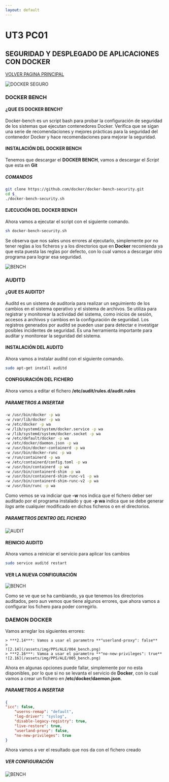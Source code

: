 ```yaml
---
layout: default
---
```

<!-- https://marcusrojaspacheco.github.io/CIBERSEGUIRDAD_22-23/EJERCICIOS_PYTHON.html -->
# UT3 PC01
## SEGURIDAD Y DESPLEGADO DE APLICACIONES CON DOCKER
[VOLVER PAGINA PRINCIPAL](./)

![DOCKER SEGURO](https://www.mend.io/wp-content/media/2021/04/aHViPTcyNTE0JmNtZD1pdGVtZWRpdG9yaW1hZ2UmZmlsZW5hbWU9aXRlbWVkaXRvcmltYWdlXzVjY2FiZmI4M2ExODEuanBnJnZlcnNpb249MDAwMCZzaWc9MDNkOGM4MGIzMzU3MGQwZmI1MjY3NTI1ZGNhNDMxYzI.jpeg)

### DOCKER BENCH

#### ¿QUE ES DOCKER BENCH?
Docker-bench es un script bash para probar la configuración de seguridad de los sistemas que ejecutan contenedores Docker. Verifica que se sigan una serie de recomendaciones y mejores prácticas para la seguridad del contenedor Docker y hace recomendaciones para mejorar la seguridad.

#### INSTALACIÓN DEL DOCKER BENCH
Tenemos que descargar el **DOCKER BENCH**, vamos a descargar el *Script* que esta en **Git**

##### COMANDOS

```bash
git clone https://github.com/docker/docker-bench-security.git
cd $_
./docker-bench-security.sh
```

#### EJECUCIÓN DEL DOCKER BENCH
Ahora vamos a ejecutar el script con el siguiente comando.

```bash
sh docker-bench-security.sh
```
Se observa que nos sales unos errores al ejecutarlo, simplemente por no tener reglas a los ficheros y a los directorios que en **Docker** recomienda ya que esta puesta las reglas por defecto, con lo cual vamos a descargar otro programa para lograr esa seguridad.

![BENCH](/assets/img/PPS/ALE/001_bench.png)

### AUDITD

#### ¿QUE ES AUDITD?
Auditd es un sistema de auditoría para realizar un seguimiento de los cambios en el sistema operativo y el sistema de archivos. Se utiliza para registrar y monitorear la actividad del sistema, como inicios de sesión, accesos a archivos y cambios en la configuración de seguridad. Los registros generados por auditd se pueden usar para detectar e investigar posibles incidentes de seguridad. Es una herramienta importante para auditar y monitorear la seguridad del sistema.

#### INSTALACIÓN DEL AUDITD
Ahora vamos a instalar auditd con el siguiente comando.

```bash
sudo apt-get install auditd
```

#### CONFIGURACIÓN DEL FICHERO
Ahora vamos a editar el fichero **/etc/audit/rules.d/audit.rules**

##### **PARAMETROS A INSERTAR**
```bash
-w /usr/bin/docker -p wa
-w /var/lib/docker -p wa
-w /etc/docker -p wa
-w /lib/systemd/system/docker.service -p wa 
-w /lib/systemd/system/docker.socket -p wa 
-w /etc/default/docker -p wa
-w /etc/docker/daemon.json -p wa
-w /usr/bin/docker-containerd -p wa
-w /usr/bin/docker-runc -p wa
-w /run/containerd -p wa
-w /etc/containerd/config.toml -p wa
-w /usr/bin/containerd -p wa
-w /usr/bin/containerd-shim -p wa
-w /usr/bin/containerd-shim-runc-v1 -p wa
-w /usr/bin/containerd-shim-runc-v2 -p wa
-w /usr/bin/runc -p wa
```

Como vemos se va indiciar que **-w** nos indica que el fichero deber ser auditado por el programa instalado y que **-p wa** indica que se debe generar *logs* ante cualquier modificado en dichos ficheros o en el directorios.

##### PARAMETROS DENTRO DEL FICHERO
![AUDIT](/assets/img/PPS/ALE/001_auditpng.png)

#### REINICIO AUDITD
Ahora vamos a reiniciar el servicio para aplicar los cambios
```bash
sudo service auditd restart
```
#### VER LA NUEVA CONFIGURACIÓN

![BENCH](/assets/img/PPS/ALE/002_bench.png)

Como se ve que se ha cambiando, ya que tenemos los directorios auditados, pero aun vemos que tiene algunos errores, que ahora vamos a configurar los fichero para poder corregirlo.

### DAEMON DOCKER

Vamos arreglar los siguientes errores:

    > ***2.14***: Vamos a usar el parametro **"userland-proxy": false**
    > 
    ![2.14](/assets/img/PPS/ALE/004_bench.png)
    > ***2.16***: Vamoa a usar el parametro **"no-new-privileges": true**
    ![2.16](/assets/img/PPS/ALE/005_bench.png)


Ahora en algunas opciones puede fallar, simplemente por no esta disponibles, por lo que si no se levanta el servicio de **Docker**, con lo cual vamos a crear un fichero en **/etc/docker/daemon.json**.

##### **PARAMETROS A INSERTAR**
```json
{
"icc": false,
    "userns-remap": "default",
    "log-driver": "syslog", 
    "disable-legacy-registry": true,
    "live-restore": true,
    "userland-proxy": false,
    "no-new-privileges": true
}
```
Ahora vamos a ver el resultado que nos da con el fichero creado

##### **VER CONFIGURACIÓN**

![BENCH](/assets/img/PPS/ALE/003_bench.png)
